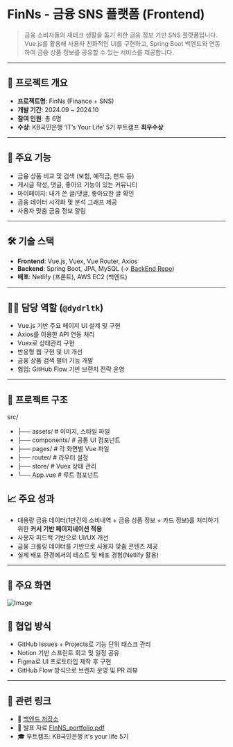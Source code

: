 # FinNs - 금융 SNS 플랫폼 (Frontend)

> 금융 소비자들의 재테크 생활을 돕기 위한 금융 정보 기반 SNS 플랫폼입니다.  
> Vue.js를 활용해 사용자 친화적인 UI를 구현하고, Spring Boot 백엔드와 연동하여 금융 상품 정보를 공유할 수 있는 서비스를 제공합니다.

---

## 🧾 프로젝트 개요

- **프로젝트명**: FinNs (Finance + SNS)
- **개발 기간**: 2024.09 ~ 2024.10
- **참여 인원**: 총 6명 
- **수상**: KB국민은행 ‘IT’s Your Life’ 5기 부트캠프 **최우수상**

---

## 📌 주요 기능

- 금융 상품 비교 및 검색 (보험, 예적금, 펀드 등)
- 게시글 작성, 댓글, 좋아요 기능이 있는 커뮤니티
- 마이페이지: 내가 쓴 글/댓글, 좋아요한 글 확인
- 금융 데이터 시각화 및 분석 그래프 제공
- 사용자 맞춤 금융 정보 알림

---

## 🛠 기술 스택

- **Frontend**: Vue.js, Vuex, Vue Router, Axios
- **Backend**: Spring Boot, JPA, MySQL (→ [BackEnd Repo](https://github.com/KB-FInNS/FInNS-BackEnd))
- **배포**: Netlify (프론트), AWS EC2 (백엔드)

---

## 👨‍💻 담당 역할 (`@dydrltk`)

- Vue.js 기반 주요 페이지 UI 설계 및 구현
- Axios를 이용한 API 연동 처리
- Vuex로 상태관리 구현
- 반응형 웹 구현 및 UI 개선
- 금융 상품 검색 필터 기능 개발
- 협업: GitHub Flow 기반 브랜치 전략 운영

---

## 📁 프로젝트 구조

src/
- ├── assets/ # 이미지, 스타일 파일
- ├── components/ # 공통 UI 컴포넌트
- ├── pages/ # 각 화면별 Vue 파일
- ├── router/ # 라우터 설정
- ├── store/ # Vuex 상태 관리
- └── App.vue # 루트 컴포넌트

## 📈 주요 성과

- 대용량 금융 데이터(1만건의 소비내역 + 금융 상품 정보 + 카드 정보)를 처리하기 위한 **커서 기반 페이지네이션 적용**
- 사용자 피드백 기반으로 UI/UX 개선
- 금융 크롤링 데이터를 기반으로 사용자 맞춤 콘텐츠 제공
- 실제 배포 환경에서의 테스트 및 배포 경험(Netlify 활용)

---

## 📸 주요 화면

![Image](https://github.com/user-attachments/assets/6e922fdd-3bab-49db-b5c1-e7043ea6d09a)

## 💬 협업 방식

- GitHub Issues + Projects로 기능 단위 태스크 관리
- Notion 기반 스프린트 회고 및 일정 공유
- Figma로 UI 프로토타입 제작 후 구현
- GitHub Flow 방식으로 브랜치 운영 및 PR 리뷰

---

## 📎 관련 링크

- 🔗 [백엔드 저장소](https://github.com/KB-FInNS/FInNS-BackEnd)
- 📑 발표 자료 [FInNS_portfolio.pdf](https://github.com/user-attachments/files/21430052/FInNS_portfolio.pdf)
- 🎓 부트캠프: KB국민은행 it's your life 5기
